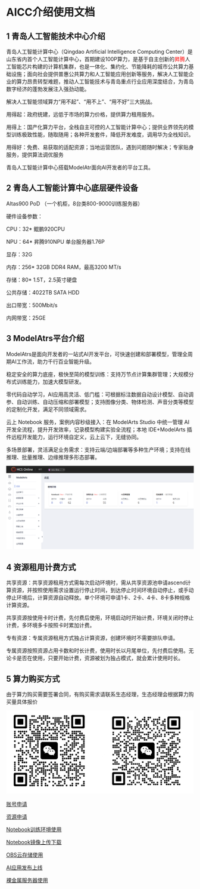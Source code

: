 # AICC介绍使用文档

## 1 青岛人工智能技术中心介绍

青岛人工智能计算中心（Qingdao Artificial Intelligence Computing Center）是山东省内首个人工智能计算中心，首期建设100P算力，是基于自主创新的<font color=red>昇腾</font>人工智能芯片构建的计算机集群，也是一体化、集约化、节能降耗的城市公共算力基础设施；面向社会提供普惠公共算力和人工智能应用创新等服务，解决人工智能企业的算力昂贵转型难题，推动人工智能技术与青岛重点行业应用深度结合，为青岛数字经济的蓬勃发展注入强劲动能。

解决人工智能领域算力“用不起”、“用不上”、“用不好”三大挑战。

用得起：政府统建，远低于市场的算力价格，提供算力租用服务。

用得上：国产化算力平台，全栈自主可控的人工智能计算中心；提供业界领先的模型训练极致性能，随取随用；各种开发套件，降低开发难度，调用华为全栈知识。

用得好：免费、易获取的适配资源；当地运营团队，遇到问题随时解决；专家贴身服务，提供算法调优服务

青岛人工智能计算中心搭载ModelAtr面向AI开发者的平台工具。

## 2 青岛人工智能计算中心底层硬件设备

Altas900 PoD （一个机柜，8台类800-9000训练服务器）

硬件设备参数：

CPU：32* 鲲鹏920CPU

NPU：64* 昇腾910NPU 单台服务器1.76P

显存：32G

内存：256* 32GB DDR4 RAM，最高3200 MT/s

存储：80* 1.5T，2.5英寸硬盘

公共存储：4022TB SATA HDD

出口带宽：500Mbit/s

内网带宽：25GE

## 3 ModelAtrs平台介绍

ModelAtrs是面向开发者的一站式AI开发平台，可快速创建和部署模型，管理全周期AI工作流，助力千行百业智能升级。

稳定安全的算力底座，极快至简的模型训练：支持万节点计算集群管理；大规模分布式训练能力，加速大模型研发。

零代码自动学习，AI应用高灵活、低门槛：可根据标注数据自动设计模型、自动调参、自动训练、自动压缩和部署模型；支持图像分类、物体检测、声音分类等模型的定制化开发，满足不同领域需求。

云上 Notebook 服务，案例内容秒级接入：在 ModelArts Studio 中统一管理 AI 开发全流程，提升开发效率，记录模型构建实验全流程；本地 IDE+ModelArts 插件远程开发能力，运行环境自定义，云上云下，无缝协同。

多场景部署，灵活满足业务需求：支持云端/边端部署等多种生产环境；支持在线推理、批量推理、边缘推理多形态部署。

![alt text](picture/AICC1.png)

## 4 资源租用计费方式

共享资源：共享资源租用方式需每次启动环境时，需从共享资源池申请ascend计算资源，并按照使用需求设置运行停止时间，到达停止时间环境自动停止，或手动停止环境后，计算资源自动释放。单个环境可申请1卡、2卡、4卡、8卡多种规格计算资源。

共享资源按使用卡时计费，先付费后使用，环境启动时开始计费，环境关闭时停止计费，多环境多卡按照卡时累加计费。

专有资源：专属资源租用方式独占计算资源，创建环境时不需要排队申请。

专属资源按照资源占用卡数和时长计费，使用时长以月尾单位，先付费后使用。无论卡是否在使用，只要开始计费，资源被划为独占模式，就会累计使用时长。

## 5 算力购买方式

由于算力购买需要签署合同，有购买需求请联系生态经理，生态经理会根据算力购买量具体报价

![alt text](picture/AICC2.png)


[账号申请](2.账号申请.md)

[资源申请](3.资源申请.md)

[Notebook训练环境使用](4.Notebook训练环境使用.md)

[Notebook镜像上传下载](5.Notebook镜像上传下载.md)

[OBS云存储使用](6.OBS云存储使用.md)

[AI应用发布上线](7.AI应用发布上线.md)

[裸金属服务器使用](8.裸金属服务器使用.md)
